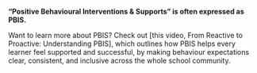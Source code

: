 **“Positive Behavioural Interventions & Supports” is often expressed as PBIS.**

Want to learn more about PBIS? Check out \[this video, From Reactive to Proactive: Understanding PBIS], which outlines how PBIS helps every learner feel supported and successful, by making behaviour expectations clear, consistent, and inclusive across the whole school community.
